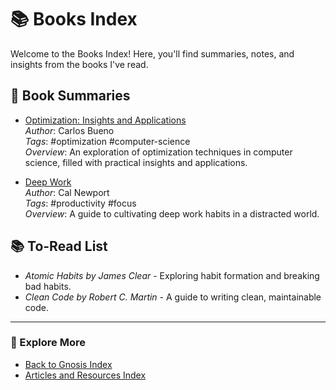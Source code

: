 # 📚 Books Index

Welcome to the Books Index! Here, you'll find summaries, notes, and insights from the books I've read.

## 📖 Book Summaries

- [Optimization: Insights and Applications](Optimization-Insights-and-Applications.md)  
  *Author*: Carlos Bueno  
  *Tags*: #optimization #computer-science  
  *Overview*: An exploration of optimization techniques in computer science, filled with practical insights and applications.

- [Deep Work](Books/Deep-Work.md)  
  *Author*: Cal Newport  
  *Tags*: #productivity #focus  
  *Overview*: A guide to cultivating deep work habits in a distracted world.

## 📚 To-Read List

- *Atomic Habits by James Clear* - Exploring habit formation and breaking bad habits.
- *Clean Code by Robert C. Martin* - A guide to writing clean, maintainable code.

---

### 📂 Explore More

- [Back to Gnosis Index](../../00-Index.md)
- [Articles and Resources Index](../Articles-and-Resources/Articles-and-Resources-Index.md)
